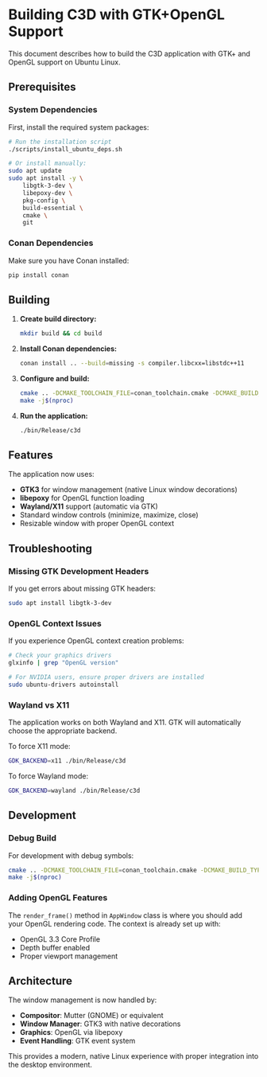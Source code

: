 # Building C3D with GTK+OpenGL Support

This document describes how to build the C3D application with GTK+ and OpenGL support on Ubuntu Linux.

## Prerequisites

### System Dependencies
First, install the required system packages:

```bash
# Run the installation script
./scripts/install_ubuntu_deps.sh

# Or install manually:
sudo apt update
sudo apt install -y \
    libgtk-3-dev \
    libepoxy-dev \
    pkg-config \
    build-essential \
    cmake \
    git
```

### Conan Dependencies
Make sure you have Conan installed:

```bash
pip install conan
```

## Building

1. **Create build directory:**
   ```bash
   mkdir build && cd build
   ```

2. **Install Conan dependencies:**
   ```bash
   conan install .. --build=missing -s compiler.libcxx=libstdc++11
   ```

3. **Configure and build:**
   ```bash
   cmake .. -DCMAKE_TOOLCHAIN_FILE=conan_toolchain.cmake -DCMAKE_BUILD_TYPE=Release
   make -j$(nproc)
   ```

4. **Run the application:**
   ```bash
   ./bin/Release/c3d
   ```

## Features

The application now uses:
- **GTK3** for window management (native Linux window decorations)
- **libepoxy** for OpenGL function loading
- **Wayland/X11** support (automatic via GTK)
- Standard window controls (minimize, maximize, close)
- Resizable window with proper OpenGL context

## Troubleshooting

### Missing GTK Development Headers
If you get errors about missing GTK headers:
```bash
sudo apt install libgtk-3-dev
```

### OpenGL Context Issues
If you experience OpenGL context creation problems:
```bash
# Check your graphics drivers
glxinfo | grep "OpenGL version"

# For NVIDIA users, ensure proper drivers are installed
sudo ubuntu-drivers autoinstall
```

### Wayland vs X11
The application works on both Wayland and X11. GTK will automatically choose the appropriate backend.

To force X11 mode:
```bash
GDK_BACKEND=x11 ./bin/Release/c3d
```

To force Wayland mode:
```bash
GDK_BACKEND=wayland ./bin/Release/c3d
```

## Development

### Debug Build
For development with debug symbols:
```bash
cmake .. -DCMAKE_TOOLCHAIN_FILE=conan_toolchain.cmake -DCMAKE_BUILD_TYPE=Debug
make -j$(nproc)
```

### Adding OpenGL Features
The `render_frame()` method in `AppWindow` class is where you should add your OpenGL rendering code. The context is already set up with:
- OpenGL 3.3 Core Profile
- Depth buffer enabled
- Proper viewport management

## Architecture

The window management is now handled by:
- **Compositor**: Mutter (GNOME) or equivalent
- **Window Manager**: GTK3 with native decorations
- **Graphics**: OpenGL via libepoxy
- **Event Handling**: GTK event system

This provides a modern, native Linux experience with proper integration into the desktop environment.
